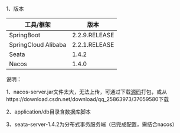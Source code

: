 1、版本

|   工具/框架                | 版本             | 
| --------                   | -----      |
| SpringBoot                  | 2.2.9.RELEASE |
| SpringCloud Alibaba       | 2.2.1.RELEASE    |
| Seata                      | 1.4.2     |
| Nacos                      | 1.4.0       |

说明：

1、nacos-server.jar文件太大，无法上传，可通过下载<a href="https://github.com/alibaba/nacos">源码</a>打包，或从https://download.csdn.net/download/qq_25863973/37059580下载

2、application/db目录含数据库脚本

3、seata-server-1.4.2为分布式事务服务端（已完成配置，需结合nacos）
